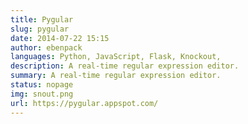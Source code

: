 ```yaml
---
title: Pygular
slug: pygular
date: 2014-07-22 15:15
author: ebenpack
languages: Python, JavaScript, Flask, Knockout,
description: A real-time regular expression editor.
summary: A real-time regular expression editor.
status: nopage
img: snout.png
url: https://pygular.appspot.com/
---
```


